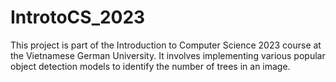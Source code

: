 # IntrotoCS_2023
This project is part of the Introduction to Computer Science 2023 course at the Vietnamese German University. It involves implementing various popular object detection models to identify the number of trees in an image.
